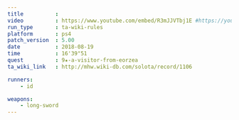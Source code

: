 ```yaml
---
title          :
video          : https://www.youtube.com/embed/R3mJJVTbj1E #https://youtu.be/R3mJJVTbj1E
run_type       : ta-wiki-rules
platform       : ps4
patch_version  : 5.00
date           : 2018-08-19
time           : 16'39"51
quest          : 9★-a-visitor-from-eorzea
ta_wiki_link   : http://mhw.wiki-db.com/solota/record/1106

runners:
    - id

weapons:
    - long-sword
---
```


